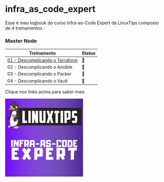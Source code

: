 # infra_as_code_expert

Esse é meu logbook do curso Infra-as-Code Expert da LinuxTips composto de 4 treinamentos : 

### Master Node
| Treinamento                 | Status      |
|-------------------------|-----------|
|[01 - Descomplicando o Terraform ](https://github.com/gortaina/infra_as_code_expert/blob/master/01_descomplicando_o_terraform.md.md) | :checkered_flag: | 
| 02 - Descomplicando o Ansible   | :checkered_flag: |
| 03 - Descomplicando o Packer    | :checkered_flag: |
| 04 - Descomplicando o Vault     | :checkered_flag: |


Clique nos links acima para saber mais

<a href="https://www.linuxtips.io/product-page/infra-as-code-expert">
<img width="50%" height="50%" src="./img/87b279_e6949ddd70e54129a38a8bbe355baa90_mv2_d_1400_1400_s_2.webp">
</a>
